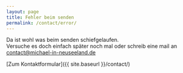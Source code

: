 ```yaml
---
layout: page
title: Fehler beim senden
permalink: /contact/error/
---
```

Da ist wohl was beim senden schiefgelaufen.  
Versuche es doch einfach später noch mal oder schreib eine mail an [contact@michael-in-neuseeland.de](mailto:contact@michael-in-neuseeland.de)

[Zum Kontaktformular]({{ site.baseurl }}/contact/)